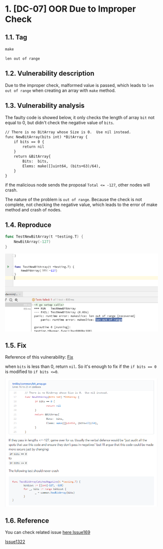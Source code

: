 # 1. [DC-07] OOR Due to Improper Check

## 1.1. Tag

`make`

`len out of range`

## 1.2. Vulnerability description

Due to the improper check, malformed value is passed, which leads to `len out of range` when creating an array with `make` method.

## 1.3. Vulnerability analysis

The faulty code is showed below, it only checks the length of array `bit` not equal to 0, but didn't check the negative value of `bits`.

```golang
// There is no BitArray whose Size is 0.  Use nil instead.
func NewBitArray(bits int) *BitArray {
    if bits == 0 {
        return nil
    }
    return &BitArray{
        Bits:  bits,
        Elems: make([]uint64, (bits+63)/64),
    }
}
```

if the malicious node sends the proposal `Total <= -127`, other nodes will crash.

The nature of the problem is `out of range`. Because the check is not complete, not checking the negative value, which leads to the error of make method and crash of nodes.

## 1.4. Reproduce

```go
func TestNewBitArray(t *testing.T) {
    NewBitArray(-127)
}
```

![1](./pic/1.png)

## 1.5. Fix

Reference of this vulnerability: [Fix](https://github.com/tendermint/tendermint/commit/97bdad8262f3da14f17048dc11f095790e07fb02)

when `bits` is less than 0, return `nil`. So it's enough to fix if the `if bits == 0` is modified to `if bits <=0`.

![MDY6Q29tbWl0MTk3OTk0OTE6OTdiZGFkODI2MmYzZGExNGYxNzA0OGRjMTFmMDk1NzkwZTA3ZmIwMg==_1](./pic/MDY6Q29tbWl0MTk3OTk0OTE6OTdiZGFkODI2MmYzZGExNGYxNzA0OGRjMTFmMDk1NzkwZTA3ZmIwMg==_1.png)

## 1.6. Reference

You can check related issue [here Issue169](https://github.com/tendermint/tmlibs/issues/169)

 [Issue1322](https://github.com/tendermint/tendermint/issues/1322)
